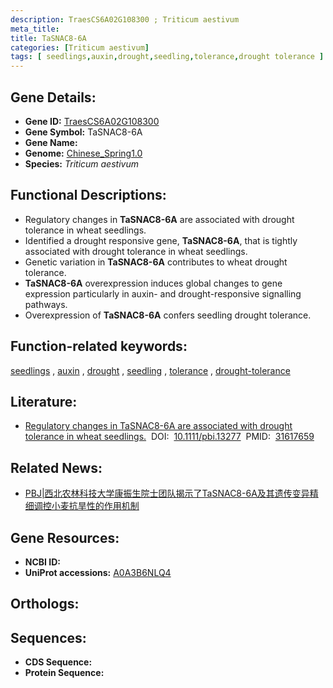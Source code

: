 ```yaml
---
description: TraesCS6A02G108300 ; Triticum aestivum
meta_title:
title: TaSNAC8-6A
categories: [Triticum aestivum]
tags: [ seedlings,auxin,drought,seedling,tolerance,drought tolerance ]
---
```


## Gene Details:
- **Gene ID:**	[TraesCS6A02G108300](https://ensembl.gramene.org/Triticum_aestivum/Gene/Summary?g=TraesCS6A02G108300)
- **Gene Symbol:** TaSNAC8-6A
- **Gene Name:** 
- **Genome:** [Chinese_Spring1.0](https://ensembl.gramene.org/Triticum_aestivum/Info/Index)
- **Species:** *Triticum aestivum*

## Functional Descriptions:
   - Regulatory changes in **TaSNAC8-6A** are associated with drought tolerance in wheat seedlings.
   - Identified a drought responsive gene, **TaSNAC8-6A**, that is tightly associated with drought tolerance in wheat seedlings.
   - Genetic variation in **TaSNAC8-6A** contributes to wheat drought tolerance.
   - **TaSNAC8-6A** overexpression induces global changes to gene expression particularly in auxin- and drought-responsive signalling pathways.
   - Overexpression of **TaSNAC8-6A** confers seedling drought tolerance.

## Function-related keywords:
[seedlings](/tags/seedlings/)&nbsp;,&nbsp;[auxin](/tags/auxin/)&nbsp;,&nbsp;[drought](/tags/drought/)&nbsp;,&nbsp;[seedling](/tags/seedling/)&nbsp;,&nbsp;[tolerance](/tags/tolerance/)&nbsp;,&nbsp;[drought-tolerance](/tags/drought-tolerance/)

## Literature:
   - [Regulatory changes in TaSNAC8-6A are associated with drought tolerance in wheat seedlings.]( https://onlinelibrary.wiley.com/doi/10.1111/pbi.13277)&nbsp;&nbsp;DOI:&nbsp;&nbsp;[10.1111/pbi.13277](https://onlinelibrary.wiley.com/doi/10.1111/pbi.13277)&nbsp;&nbsp;PMID:&nbsp;&nbsp;[31617659](https://pubmed.ncbi.nlm.nih.gov/31617659/)

## Related News:
   - [PBJ|西北农林科技大学康振生院士团队揭示了TaSNAC8-6A及其遗传变异精细调控小麦抗旱性的作用机制](https://mp.weixin.qq.com/s?__biz=Mzg3MDEwNDEyMg==&mid=2247486083&idx=1&sn=7b6e722d3f5a57c51a70af4c3c4e93a4&chksm=ce93a7d6f9e42ec04d11066af941e708692cc453e24d626f5434a354136944f76019d6b740c2&scene=27#wechat_redirect)

## Gene Resources:
- **NCBI ID:**  [](https://www.ncbi.nlm.nih.gov/gene/?term=)
- **UniProt accessions:** [A0A3B6NLQ4](https://www.uniprot.org/uniprotkb/A0A3B6NLQ4/entry)

## Orthologs:

## Sequences:
- **CDS Sequence:**
- **Protein Sequence:**
